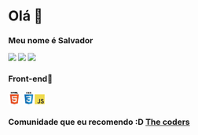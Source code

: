 <head>
  
<h1>Olá 👋</h1>


<h3>Meu nome é Salvador</h3>
<a href=""><img src="https://img.shields.io/badge/-Github-000?style=flat-square&logo=Github&logoColor=white&link=https://github.com/fagnerpsantos"></a>
<a href="https://www.youtube.com/channel/UCWmAUdO3udKDmEXWYN9oMfA"><img src="https://img.shields.io/badge/-YouTube-ff0000?style=flat-square&labelColor=ff0000&logo=youtube&logoColor=white&link=https://www.youtube.com/user/TreinaWeb"></a>
<a href="https://twitter.com/azul179243654"><img src="https://img.shields.io/badge/-Twitter-1ca0f1?style=flat-square&labelColor=1ca0f1&logo=twitter&logoColor=white&link=https://twitter.com/fagnerpsantos"></a>

<h3>Front-end🎨</h3>

<img src="html.png" width="5%"> <img src="css.png" width="5%"><img src="javascript.png" width="4%">




  <h3>Comunidade que eu recomendo :D <a href="https://discord.gg/y7Xvtk9N3y">The coders</a></h3>

</head>
